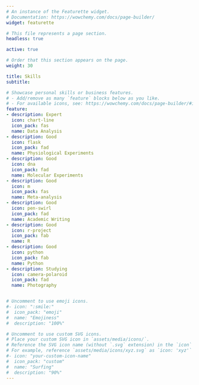 ```yaml
---
# An instance of the Featurette widget.
# Documentation: https://wowchemy.com/docs/page-builder/
widget: featurette

# This file represents a page section.
headless: true

active: true

# Order that this section appears on the page.
weight: 30

title: Skills
subtitle:

# Showcase personal skills or business features.
# - Add/remove as many `feature` blocks below as you like.
# - For available icons, see: https://wowchemy.com/docs/page-builder/#icons
feature:
- description: Expert
  icon: chart-line
  icon_pack: fas
  name: Data Analysis
- description: Good
  icon: flask
  icon_pack: fad
  name: Physiological Experiments
- description: Good
  icon: dna
  icon_pack: fad
  name: Molecular Experiments
- description: Good
  icon: m
  icon_pack: fas
  name: Meta-analysis
- description: Good
  icon: pen-swirl
  icon_pack: fad
  name: Academic Writing
- description: Good
  icon: r-project
  icon_pack: fab
  name: R
- description: Good
  icon: python
  icon_pack: fab
  name: Python
- description: Studying
  icon: camera-polaroid
  icon_pack: fad
  name: Photography


# Uncomment to use emoji icons.
#- icon: ":smile:"
#  icon_pack: "emoji"
#  name: "Emojiness"
#  description: "100%"  

# Uncomment to use custom SVG icons.
# Place your custom SVG icon in `assets/media/icons/`.
# Reference the SVG icon name (without `.svg` extension) in the `icon` field.
# For example, reference `assets/media/icons/xyz.svg` as `icon: 'xyz'`
#- icon: "your-custom-icon-name"
#  icon_pack: "custom"
#  name: "Surfing"
#  description: "90%"
---
```

